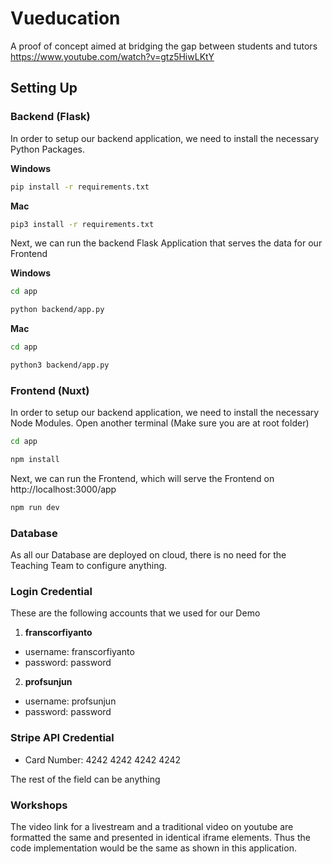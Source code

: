 # Vueducation

A proof of concept aimed at bridging the gap between students and tutors
https://www.youtube.com/watch?v=gtz5HiwLKtY
## Setting Up

### Backend (Flask)

In order to setup our backend application, we need to install the necessary Python Packages.

**Windows** 
```bash
pip install -r requirements.txt
```

**Mac**
```bash
pip3 install -r requirements.txt
```

Next, we can run the backend Flask Application that serves the data for our Frontend

**Windows**
```bash
cd app

python backend/app.py
```

**Mac**
```bash
cd app

python3 backend/app.py
```

### Frontend (Nuxt)

In order to setup our backend application, we need to install the necessary Node Modules.
Open another terminal (Make sure you are at root folder)

```bash
cd app

npm install
```

Next, we can run the Frontend, which will serve the Frontend on http://localhost:3000/app

```bash
npm run dev
```

### Database

As all our Database are deployed on cloud, there is no need for the Teaching Team to configure anything.


### Login Credential

These are the following accounts that we used for our Demo

1. **franscorfiyanto**
* username: franscorfiyanto
* password: password

2. **profsunjun**
* username: profsunjun
* password: password

### Stripe API Credential

* Card Number: 4242 4242 4242 4242

The rest of the field can be anything

### Workshops
The video link for a livestream and a traditional video on youtube are formatted the same and presented in identical iframe elements.
Thus the code implementation would be the same as shown in this application.
